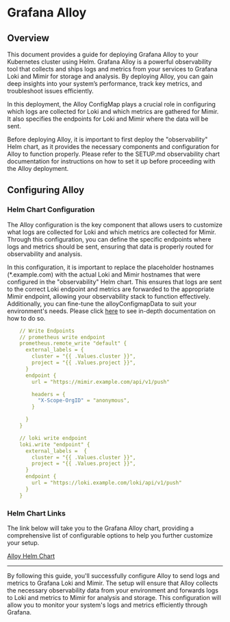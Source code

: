 # Grafana Alloy

## Overview

This document provides a guide for deploying Grafana Alloy to your Kubernetes cluster using Helm. Grafana Alloy is a powerful observability tool that collects and ships logs and metrics from your services to Grafana Loki and Mimir for storage and analysis. By deploying Alloy, you can gain deep insights into your system’s performance, track key metrics, and troubleshoot issues efficiently.

In this deployment, the Alloy ConfigMap plays a crucial role in configuring which logs are collected for Loki and which metrics are gathered for Mimir. It also specifies the endpoints for Loki and Mimir where the data will be sent.

Before deploying Alloy, it is important to first deploy the "observability" Helm chart, as it provides the necessary components and configuration for Alloy to function properly. Please refer to the SETUP.md observability chart documentation for instructions on how to set it up before proceeding with the Alloy deployment.

## Configuring Alloy

### Helm Chart Configuration

The Alloy configuration is the key component that allows users to customize what logs are collected for Loki and which metrics are collected for Mimir. Through this configuration, you can define the specific endpoints where logs and metrics should be sent, ensuring that data is properly routed for observability and analysis.

In this configuration, it is important to replace the placeholder hostnames (*.example.com) with the actual Loki and Mimir hostnames that were configured in the "observability" Helm chart. This ensures that logs are sent to the correct Loki endpoint and metrics are forwarded to the appropriate Mimir endpoint, allowing your observability stack to function effectively. Additionally, you can fine-tune the alloyConfigmapData to suit your environment's needs. Please click [here](https://grafana.com/docs/alloy/latest/reference/components/#components) to see in-depth documentation on how to do so.

```yaml
    // Write Endpoints
    // prometheus write endpoint
    prometheus.remote_write "default" {
      external_labels = {
        cluster = "{{ .Values.cluster }}",
        project = "{{ .Values.project }}",
      }
      endpoint {
        url = "https://mimir.example.com/api/v1/push"

        headers = {
          "X-Scope-OrgID" = "anonymous",
        }

      }
    }

    // loki write endpoint
    loki.write "endpoint" {
      external_labels =  {
        cluster = "{{ .Values.cluster }}",
        project = "{{ .Values.project }}",
      }
      endpoint {
        url = "https://loki.example.com/loki/api/v1/push"
      }
    }
```
### Helm Chart Links
The link below will take you to the Grafana Alloy chart, providing a comprehensive list of configurable options to help you further customize your setup.

[Alloy Helm Chart](https://github.com/grafana/alloy/blob/main/operations/helm/charts/alloy/values.yaml)

---

By following this guide, you'll successfully configure Alloy to send logs and metrics to Grafana Loki and Mimir. The setup will ensure that Alloy collects the necessary observability data from your environment and forwards logs to Loki and metrics to Mimir for analysis and storage. This configuration will allow you to monitor your system's logs and metrics efficiently through Grafana.